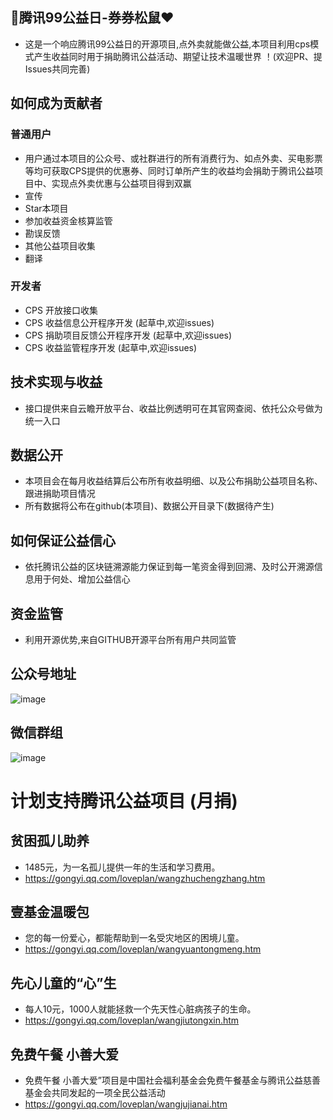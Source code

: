 ## 🌸腾讯99公益日-券券松鼠❤ 
* 这是一个响应腾讯99公益日的开源项目,点外卖就能做公益,本项目利用cps模式产生收益同时用于捐助腾讯公益活动、期望让技术温暖世界 ！(欢迎PR、提Issues共同完善)
## 如何成为贡献者
### 普通用户
* 用户通过本项目的公众号、或社群进行的所有消费行为、如点外卖、买电影票等均可获取CPS提供的优惠券、同时订单所产生的收益均会捐助于腾讯公益项目中、实现点外卖优惠与公益项目得到双赢
* 宣传
* Star本项目
* 参加收益资金核算监管
* 勘误反馈
* 其他公益项目收集
* 翻译
### 开发者
* CPS 开放接口收集
* CPS 收益信息公开程序开发 (起草中,欢迎issues)
* CPS 捐助项目反馈公开程序开发 (起草中,欢迎issues)
* CPS 收益监管程序开发 (起草中,欢迎issues)
## 技术实现与收益
* 接口提供来自云瞻开放平台、收益比例透明可在其官网查阅、依托公众号做为统一入口
## 数据公开
* 本项目会在每月收益结算后公布所有收益明细、以及公布捐助公益项目名称、跟进捐助项目情况
* 所有数据将公布在github(本项目)、数据公开目录下(数据待产生)
## 如何保证公益信心
* 依托腾讯公益的区块链溯源能力保证到每一笔资金得到回溯、及时公开溯源信息用于何处、增加公益信心
## 资金监管 
* 利用开源优势,来自GITHUB开源平台所有用户共同监管
## 公众号地址
![image](https://pic.stackoverflow.wiki/uploadImages/124/89/48/183/2022/09/09/20/08/0d891644-065c-40e4-825a-8ec35df90d8a.jpg)
## 微信群组
![image](https://pic.stackoverflow.wiki/uploadImages/124/89/48/183/2022/09/09/20/17/56688a05-db7b-4a05-a847-2d9de97f7f2f.png)

# 计划支持腾讯公益项目 (月捐)
## 贫困孤儿助养
* 1485元，为一名孤儿提供一年的生活和学习费用。
* https://gongyi.qq.com/loveplan/wangzhuchengzhang.htm
## 壹基金温暖包
* 您的每一份爱心，都能帮助到一名受灾地区的困境儿童。 
* https://gongyi.qq.com/loveplan/wangyuantongmeng.htm
## 先心儿童的“心”生
* 每人10元，1000人就能拯救一个先天性心脏病孩子的生命。
* https://gongyi.qq.com/loveplan/wangjiutongxin.htm
## 免费午餐 小善大爱 
* 免费午餐 小善大爱”项目是中国社会福利基金会免费午餐基金与腾讯公益慈善基金会共同发起的一项全民公益活动
* https://gongyi.qq.com/loveplan/wangjujianai.htm
